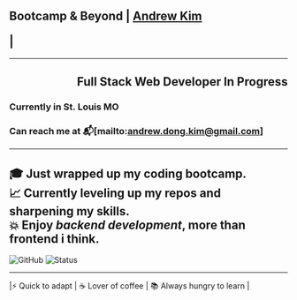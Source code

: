 ## Bootcamp & Beyond | [Andrew Kim](https://github.com/)</p> |
---
## <p align="right">Full Stack Web Developer In Progress
### Currently in St. Louis MO
### Can reach me at 📬[mailto:andrew.dong.kim@gmail.com]</p>
---
🎓 Just wrapped up my coding bootcamp.   
📈 Currently leveling up my repos and sharpening my skills.  
💥 Enjoy ***backend development***, more than frontend i think.  
---
![GitHub](https://img.shields.io/badge/GitHub-AndrewKim-blue?logo=github)
![Status](https://img.shields.io/badge/Status-Learning-informational)


---

 |⚡ Quick to adapt | ☕ Lover of coffee | 📚 Always hungry to learn |


